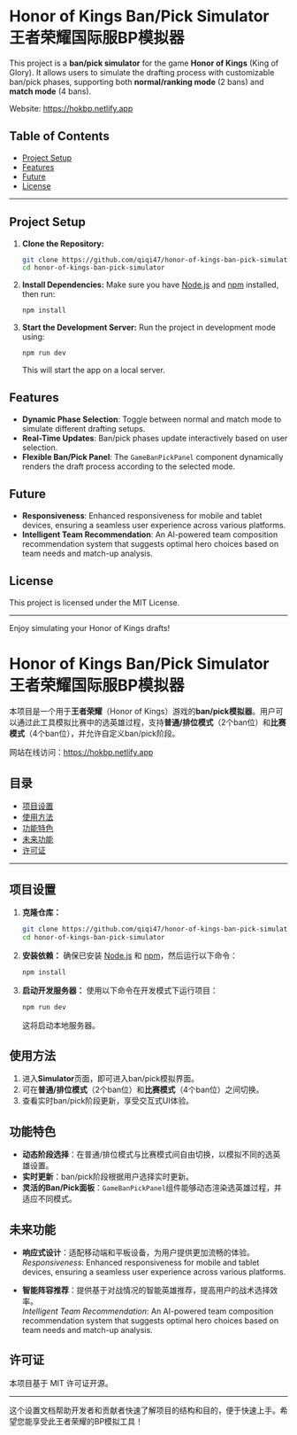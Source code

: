 
# Honor of Kings Ban/Pick Simulator 王者荣耀国际服BP模拟器

This project is a **ban/pick simulator** for the game **Honor of Kings** (King of Glory). It allows users to simulate the drafting process with customizable ban/pick phases, supporting both **normal/ranking mode** (2 bans) and **match mode** (4 bans).

Website: https://hokbp.netlify.app

## Table of Contents

- [Project Setup](#project-setup)
- [Features](#features)
- [Future](#future)
- [License](#license)

---

## Project Setup

1. **Clone the Repository:**
   ```bash
   git clone https://github.com/qiqi47/honor-of-kings-ban-pick-simulator.git
   cd honor-of-kings-ban-pick-simulator
   ```

2. **Install Dependencies:**
   Make sure you have [Node.js](https://nodejs.org/) and [npm](https://www.npmjs.com/) installed, then run:
   ```bash
   npm install
   ```

3. **Start the Development Server:**
   Run the project in development mode using:
   ```bash
   npm run dev
   ```

   This will start the app on a local server.


## Features

- **Dynamic Phase Selection**: Toggle between normal and match mode to simulate different drafting setups.
- **Real-Time Updates**: Ban/pick phases update interactively based on user selection.
- **Flexible Ban/Pick Panel**: The `GameBanPickPanel` component dynamically renders the draft process according to the selected mode.

## Future

- **Responsiveness**: Enhanced responsiveness for mobile and tablet devices, ensuring a seamless user experience across various platforms.
- **Intelligent Team Recommendation**: An AI-powered team composition recommendation system that suggests optimal hero choices based on team needs and match-up analysis.

## License

This project is licensed under the MIT License.

---

Enjoy simulating your Honor of Kings drafts!

# Honor of Kings Ban/Pick Simulator 王者荣耀国际服BP模拟器

本项目是一个用于**王者荣耀**（Honor of Kings）游戏的**ban/pick模拟器**。用户可以通过此工具模拟比赛中的选英雄过程，支持**普通/排位模式**（2个ban位）和**比赛模式**（4个ban位），并允许自定义ban/pick阶段。

网站在线访问：https://hokbp.netlify.app

## 目录

- [项目设置](#项目设置)
- [使用方法](#使用方法)
- [功能特色](#功能特色)
- [未来功能](#未来功能)
- [许可证](#许可证)

---

## 项目设置

1. **克隆仓库：**
   ```bash
   git clone https://github.com/qiqi47/honor-of-kings-ban-pick-simulator.git
   cd honor-of-kings-ban-pick-simulator
   ```

2. **安装依赖：**
   确保已安装 [Node.js](https://nodejs.org/) 和 [npm](https://www.npmjs.com/)，然后运行以下命令：
   ```bash
   npm install
   ```

3. **启动开发服务器：**
   使用以下命令在开发模式下运行项目：
   ```bash
   npm run dev
   ```

   这将启动本地服务器。

## 使用方法

1. 进入**Simulator**页面，即可进入ban/pick模拟界面。
2. 可在**普通/排位模式**（2个ban位）和**比赛模式**（4个ban位）之间切换。
3. 查看实时ban/pick阶段更新，享受交互式UI体验。

## 功能特色

- **动态阶段选择**：在普通/排位模式与比赛模式间自由切换，以模拟不同的选英雄设置。
- **实时更新**：ban/pick阶段根据用户选择实时更新。
- **灵活的Ban/Pick面板**：`GameBanPickPanel`组件能够动态渲染选英雄过程，并适应不同模式。

## 未来功能

- **响应式设计**：适配移动端和平板设备，为用户提供更加流畅的体验。  
  *Responsiveness*: Enhanced responsiveness for mobile and tablet devices, ensuring a seamless user experience across various platforms.

- **智能阵容推荐**：提供基于对战情况的智能英雄推荐，提高用户的战术选择效率。  
  *Intelligent Team Recommendation*: An AI-powered team composition recommendation system that suggests optimal hero choices based on team needs and match-up analysis.

## 许可证

本项目基于 MIT 许可证开源。

---

这个设置文档帮助开发者和贡献者快速了解项目的结构和目的，便于快速上手。希望您能享受此王者荣耀的BP模拟工具！
